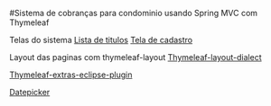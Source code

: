 #Sistema de cobranças para condominio usando Spring MVC com Thymeleaf
	
Telas do sistema
[Lista de titulos](http://www.anselmopfeifer.com/wp-content/uploads/2016/05/01.png)
[Tela de cadastro](http://www.anselmopfeifer.com/wp-content/uploads/2016/05/02.png)
		
	
	
Layout das paginas com thymeleaf-layout	
[Thymeleaf-layout-dialect](github.com/ultraq/thymeleaf-layout-dialect)
		
[Thymeleaf-extras-eclipse-plugin](github.com/thymeleaf/thymeleaf-extras-eclipse-plugin)

[Datepicker](bootstrap-datepicker.readthedocs.io/en/latest)
